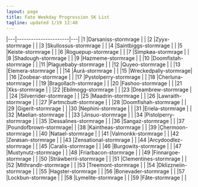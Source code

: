 ```yaml
---
layout: page
title: Fate Weekday Progression SK List
tagline: updated 1/19 12:40
---
```

|---|----------------------|---|
|1  |Darsaniss-stormrage   |   |
|2  |Zyyx-stormrage        |   |
|3  |Skullossus-stormrage  |   |
|4  |Saintbiggs-stormrage  |   |
|5  |Keiste-stormrage      |   |
|6  |Roguepup-stormrage    |   |
|7  |Simpkøa-stormrage     |   |
|8  |Shadough-stormrage    |   |
|9  |Hazmeme-stormrage     |   |
|10 |Doomfistah-stormrage  |   |
|11 |Plaguebaby-stormrage  |   |
|12 |Quyeo-stormrage       |   |
|13 |Elemera-stormrage     |   |
|14 |Àurá-stormrage        |   |
|15 |Wreckedpally-stormrage|   |
|16 |Zoobear-stormrage     |   |
|17 |Pystolperry-stormrage |   |
|18 |Cherluna-stormrage    |   |
|19 |Bragollach-stormrage  |   |
|20 |Fashoo-stormrage      |   |
|21 |Xks-stormrage         |   |
|22 |Ebilmogg-stormrage    |   |
|23 |Dreambrew-stormrage   |   |
|24 |Silverrider-stormrage |   |
|25 |Maadrin-stormrage     |   |
|26 |Lawraith-stormrage    |   |
|27 |Fartmcbutt-stormrage  |   |
|28 |Doomfishah-stormrage  |   |
|29 |Gigerit-stormrage     |   |
|30 |Nephini-stormrage     |   |
|31 |Eriela-stormrage      |   |
|32 |Maelian-stormrage     |   |
|33 |Jinsuo-stormrage      |   |
|34 |Pistolperry-stormrage |   |
|35 |Dessalines-stormrage  |   |
|36 |Sangaz-stormrage      |   |
|37 |Poundofbrown-stormrage|   |
|38 |Kaintheas-stormrage   |   |
|39 |Çhermoon-stormrage    |   |
|40 |Natael-stormrage      |   |
|41 |Valmonkk-stormrage    |   |
|42 |Zerøsan-stormrage     |   |
|43 |Zensational-stormrage |   |
|44 |Arcydoodlez-stormrage |   |
|45 |Caralis-stormrage     |   |
|46 |Burgowits-stormrage   |   |
|47 |Mustynutz-stormrage   |   |
|48 |Friarbacon-stormrage  |   |
|49 |Finnargoe-stormrage   |   |
|50 |Sträwberrii-stormrage |   |
|51 |Clementines-stormrage |   |
|52 |Mìthrandìr-stormrage  |   |
|53 |Treemont-stormrage    |   |
|54 |Dklizzneiin-stormrage |   |
|55 |Hagster-stormrage     |   |
|56 |Bonevader-stormrage   |   |
|57 |Lockbun-stormrage     |   |
|58 |Lymelite-stormrage    |   |
|59 |Fåte-stormrage        |   |
